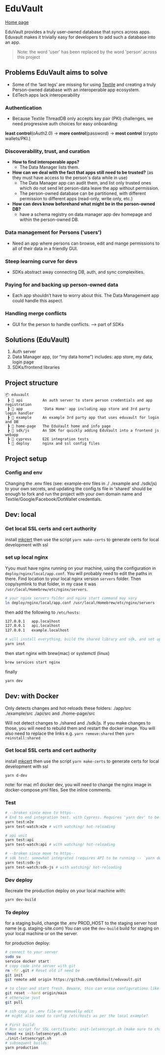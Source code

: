 # EduVault

[Home page](https://eduvault.org)

EduVault provides a truly user-owned database that syncs across apps.
Eduvault makes it trivially easy for developers to add such a database into an app.

> Note: the word 'user' has been replaced by the word 'person' across this project

## Problems EduVault aims to solve

- Some of the ‘last legs’ are missing for using [Textile](textile.io) and creating a truly Person-owned database with an interoperable app ecosystem.
- EdTech apps lack interoperability

### Authentication

- Because Textile ThreadDB only accepts key pair (PKI) challenges, we need progressive auth choices for easy onboarding:

**least control**(oAuth2.0) -> **more control**(password) -> **most control** (crypto wallets/PKI.)

### Discoverability, trust, and curation

- **How to find interoperable apps?**
  - The Data Manager lists them.
- **How can we deal with the fact that apps still need to be trusted?** (as they must have access to the person's data while in use)
  - The Data Manager app can audit them, and list only trusted ones which do not send let person-data leave the app without permission.
  - The person-owned database can be partitioned, with different permission to different apps (read-only, write only, etc.)
- **How can devs know beforehand what might be in the person-owned DB?**
  - have a schema registry on data manager app dev homepage and within the person-owned DB.

### Data management for Persons ('users')

- Need an app where persons can browse, edit and mange permissions to all of their data in a friendly GUI.

### Steep learning curve for devs

- SDKs abstract away connecting DB, auth, and sync complexities.

### Paying for and backing up person-owned data

- Each app shouldn’t have to worry about this. The Data Management app could handle this aspect.

### Handling merge conflicts

- GUI for the person to handle conflicts. —> part of SDKs

## Solutions (EduVault)

1. Auth server
2. Data Manager app, (or “my data home”)
   includes: app store, my data, login page
3. SDKs/frontend libraries

## Project structure

```
📦 eduvault
 ┣ 📂 api         An auth server to store person credentials and app registration
 ┣ 📂 app         'Data Home' app including app store and 3rd party login handler
 ┣ 📂 example     An example 3rd party app that uses eduvault for login and DB
 ┣ 📂 home-page   The EduVault home and info page
 ┣ 📂 sdk/js      An SDK for quickly adding EduVault into a frontend js webapp
 ┣ 📂 cypress     E2E integration tests
 ┗ 📂 deploy      nginx and ssl config files
```

## Project setup

### Config and env

Changing the .env files (see: example-env files in ./ ./example and ./sdk/js) to your own secrets, and updating the config.ts file in 'shared' should be enough to fork and run the project with your own domain name and Textile/Google/Facebook/DotWallet credentials.

## Dev: local

### Get local SSL certs and cert authority

install [mkcert](https://github.com/FiloSottile/mkcert/)
then use the script `yarn make-certs` to generate certs for local development with ssl

### set up local nginx

Yyou must have nginx running on your machine, using the configuration in `deploy/nginx/local/app.conf`. You will probably need to edit the paths in there. Find location to your local nginx version `servers` folder. Then copy/symlink to that folder, in my case it was `/usr/local/Homebrew/etc/nginx/servers`.

```bash
# your nginx servers folder and nginx start command may vary
ln deploy/nginx/local/app.conf /usr/local/Homebrew/etc/nginx/servers
```

then add the following to `/etc/hosts`:

```bash
127.0.0.1	app.localhost
127.0.0.1	api.localhost
127.0.0.1	example.localhost
```

```bash
# will install everything, build the shared library and sdk, and set up symlinks
yarn inst
```

then start nginx with brew(mac) or systemctl (linux)

```bash
brew services start nginx
```

finally

```bash
yarn dev
```

## Dev: with Docker

Only detects changes and hot-reloads these folders: ./app/src ./example/src ./api/src and ./home-page/src

Will not detect changes to ./shared and ./sdk/js. If you make changes to those, you will need to rebuild them and restart the docker image. You will also need to replace the links e.g. `yarn remove:shared` then `yarn reinstall:shared`

### Get local SSL certs and cert authority

install [mkcert](https://github.com/FiloSottile/mkcert/)
then use the script `yarn make-certs` to generate certs for local development with ssl

```
yarn d-dev
```

note: for mac m1 docker dev, you will need to change the nginx image in docker-compose.yml files. See the inline comments.

### Test

```bash
# --broken since move to https--
# End to end integration test. with Cypress. Requires 'yarn dev' to be running.
yarn test:e2e
yarn test-watch:e2e # with watching/ hot-reloading

# api unit
yarn test:api
yarn test-watch:api # with watching/ hot-reloading

# --broken since move to https--
# sdk test: somewhat integrated (requires API to be running -- `yarn dev:api`)
yarn test:sdk-js
yarn test-watch:sdk-js # with watching/ hot-reloading

```

### Dev deploy

Recreate the production deploy on your local machine with:

```bash
yarn dev-build
```

### To deploy

for a staging build, change the .env PROD_HOST to the staging server host name (e.g. staging-site.com)
You can use the `dev-build` build for staging on your local machine or on the server.

for production deploy:

```bash
# connect to your server
sudo su
service docker start
# copy code into server with git
rm -fr .git # Reset old if need be
git init
git remote add origin https://github.com/EduVault/eduvault.git

# to clear and start fresh. Beware, this can erase configurations like the ssl certs.
git reset --hard origin/main
# otherwise just
git pull

# ssh copy in .env file or manually edit
## might also need to config /etc/hosts as per the local example?

# First build:
# Run script for SSL certificate: init-letsencrypt.sh (make sure to change url first)
chmod +x init-letsencrypt.sh
./init-letsencrypt.sh
# subsequent builds:
yarn production
```
